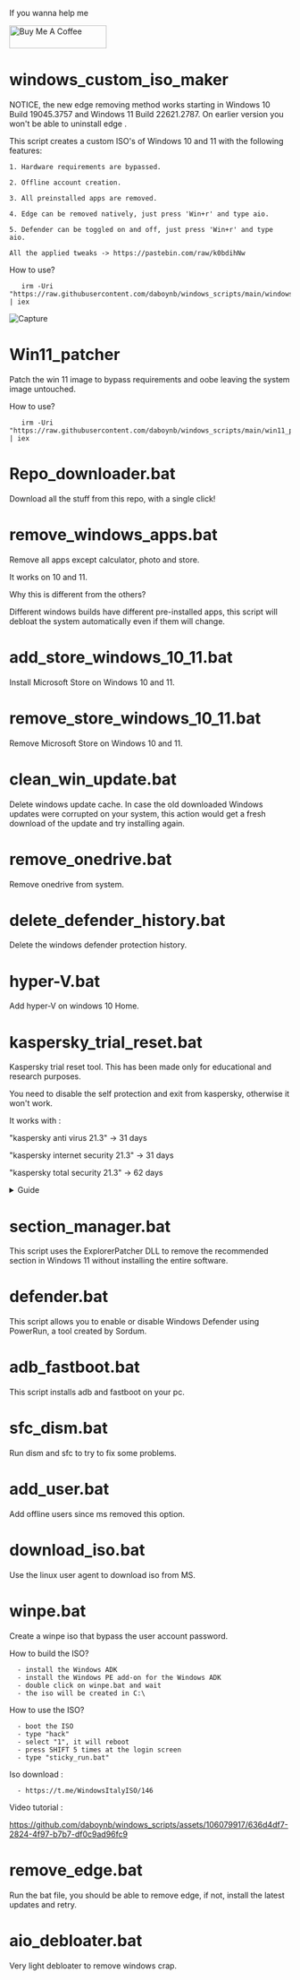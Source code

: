 If you wanna help me

<a href="https://www.buymeacoffee.com/daboynb" target="_blank"><img src="https://cdn.buymeacoffee.com/buttons/default-orange.png" alt="Buy Me A Coffee" height="41" width="174"></a>

# windows_custom_iso_maker 

NOTICE, the new edge removing method works starting in Windows 10 Build 19045.3757 and Windows 11 Build 22621.2787. On earlier version you won't be able to uninstall edge .

This script creates a custom ISO's of Windows 10 and 11 with the following features:

    1. Hardware requirements are bypassed.

    2. Offline account creation.
       
    3. All preinstalled apps are removed.
       
    4. Edge can be removed natively, just press 'Win+r' and type aio.
       
    5. Defender can be toggled on and off, just press 'Win+r' and type aio.
       
    All the applied tweaks -> https://pastebin.com/raw/k0bdihNw

How to use?

       irm -Uri "https://raw.githubusercontent.com/daboynb/windows_scripts/main/windows_custom_iso_maker/downloader.ps1" | iex
       
![Capture](https://github.com/daboynb/windows_scripts/assets/106079917/6ecd99db-ffbc-4fa3-8792-5f413dc7807b)

# Win11_patcher
Patch the win 11 image to bypass requirements and oobe leaving the system image untouched.

How to use?

       irm -Uri "https://raw.githubusercontent.com/daboynb/windows_scripts/main/win11_patcher/downloader.ps1" | iex

# Repo_downloader.bat
Download all the stuff from this repo, with a single click!

# remove_windows_apps.bat
Remove all apps except calculator, photo and store.

It works on 10 and 11.

Why this is different from the others?

Different windows builds have different pre-installed apps, this script will debloat the system automatically even if them will change. 

# add_store_windows_10_11.bat
Install Microsoft Store on Windows 10 and 11.

# remove_store_windows_10_11.bat
Remove Microsoft Store on Windows 10 and 11.

# clean_win_update.bat
Delete windows update cache.
In case the old downloaded Windows updates were corrupted on your system, this action would get a fresh download of the update and try installing again.

# remove_onedrive.bat
Remove onedrive from system.

# delete_defender_history.bat
Delete the windows defender protection history.

# hyper-V.bat
Add hyper-V on windows 10 Home.

# kaspersky_trial_reset.bat
Kaspersky trial reset tool. This has been made only for educational and research purposes.

You need to disable the self protection and exit from kaspersky, otherwise it won't work.

It works with :

"kaspersky anti virus 21.3" -> 31 days

"kaspersky internet security 21.3" -> 31 days

"kaspersky total security 21.3" -> 62 days

<details>
  <summary>Guide</summary>
  
![1](https://user-images.githubusercontent.com/106079917/228910713-3e71d198-d273-4a89-8f31-1787965acc7c.PNG)
![2](https://user-images.githubusercontent.com/106079917/228910715-21d23203-35eb-4552-b6bd-c48821218214.PNG)
![3](https://user-images.githubusercontent.com/106079917/228910718-c39a3816-8e21-43ce-ae66-cce92cdbdda2.PNG)
![4](https://user-images.githubusercontent.com/106079917/228910720-e707df3d-4dc5-476d-9689-b63e1ae3925a.PNG)
![5](https://user-images.githubusercontent.com/106079917/228910722-25391b8d-3dd7-4042-ab0c-de12164778dd.PNG)
![6](https://user-images.githubusercontent.com/106079917/228910725-57ef4f9b-d6e4-4302-b3ac-5860e8279e5f.PNG)
![7](https://user-images.githubusercontent.com/106079917/228910727-6fca4891-8518-40e8-831f-f72b53beaecf.PNG)
![8](https://user-images.githubusercontent.com/106079917/228910728-6c318701-2c1b-441d-abf3-f96e8d621a85.PNG)


</details>

# section_manager.bat
This script uses the ExplorerPatcher DLL to remove the recommended section in Windows 11 without installing the entire software.

# defender.bat
This script allows you to enable or disable Windows Defender using PowerRun, a tool created by Sordum.

# adb_fastboot.bat
This script installs adb and fastboot on your pc.

# sfc_dism.bat

Run dism and sfc to try to fix some problems.

# add_user.bat

Add offline users since ms removed this option.

# download_iso.bat

Use the linux user agent to download iso from MS.

# winpe.bat

Create a winpe iso that bypass the user account password.

How to build the ISO?

      - install the Windows ADK
      - install the Windows PE add-on for the Windows ADK
      - double click on winpe.bat and wait
      - the iso will be created in C:\

How to use the ISO?

      - boot the ISO
      - type "hack"
      - select "1", it will reboot
      - press SHIFT 5 times at the login screen
      - type "sticky_run.bat"

Iso download :

      - https://t.me/WindowsItalyISO/146
      
Video tutorial :

https://github.com/daboynb/windows_scripts/assets/106079917/636d4df7-2824-4f97-b7b7-df0c9ad96fc9

# remove_edge.bat
Run the bat file, you should be able to remove edge, if not, install the latest updates and retry.

# aio_debloater.bat
Very light debloater to remove windows crap.
